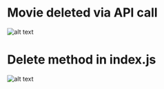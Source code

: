 # Movie deleted via API call
![alt text](D:\tap-workspace\movie-app\screenshots\movie_deleted.JPG)

# Delete method in index.js
![alt text](D:\tap-workspace\movie-app\screenshots\movie_delete_code.JPG)